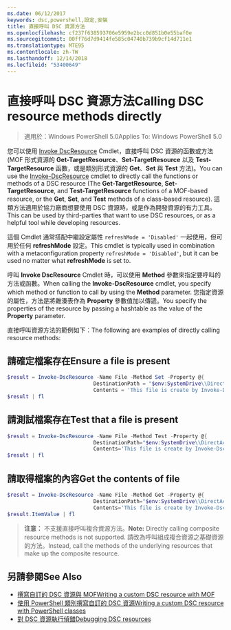 ```yaml
---
ms.date: 06/12/2017
keywords: dsc,powershell,設定,安裝
title: 直接呼叫 DSC 資源方法
ms.openlocfilehash: cf237f638593706e5959e2bcc0d851b0e55baf0e
ms.sourcegitcommit: 00ff76d7d9414fe585c04740b739b9cf14d711e1
ms.translationtype: MTE95
ms.contentlocale: zh-TW
ms.lasthandoff: 12/14/2018
ms.locfileid: "53400649"
---
```

# <a name="calling-dsc-resource-methods-directly"></a><span data-ttu-id="2ad9d-103">直接呼叫 DSC 資源方法</span><span class="sxs-lookup"><span data-stu-id="2ad9d-103">Calling DSC resource methods directly</span></span>

><span data-ttu-id="2ad9d-104">適用於：Windows PowerShell 5.0</span><span class="sxs-lookup"><span data-stu-id="2ad9d-104">Applies To: Windows PowerShell 5.0</span></span>

<span data-ttu-id="2ad9d-105">您可以使用 [Invoke DscResource](/powershell/module/PSDesiredStateConfiguration/Invoke-DscResource) Cmdlet，直接呼叫 DSC 資源的函數或方法 (MOF 形式資源的 **Get-TargetResource**、**Set-TargetResource** 以及 **Test-TargetResource** 函數，或是類別形式資源的 **Get**、**Set** 與 **Test** 方法)。</span><span class="sxs-lookup"><span data-stu-id="2ad9d-105">You can use the [Invoke-DscResource](/powershell/module/PSDesiredStateConfiguration/Invoke-DscResource) cmdlet to directly call the functions or methods of a DSC resource (The **Get-TargetResource**, **Set-TargetResource**, and **Test-TargetResource** functions of a MOF-based resource, or the **Get**, **Set**, and **Test** methods of a class-based resource).</span></span>
<span data-ttu-id="2ad9d-106">這類方法適用於協力廠商想要使用 DSC 資源時，或是作為開發資源的有力工具。</span><span class="sxs-lookup"><span data-stu-id="2ad9d-106">This can be used by third-parties that want to use DSC resources, or as a helpful tool while developing resources.</span></span>

<span data-ttu-id="2ad9d-107">這個 Cmdlet 通常搭配中繼設定屬性 `refreshMode = 'Disabled'` 一起使用，但可用於任何 **refreshMode** 設定。</span><span class="sxs-lookup"><span data-stu-id="2ad9d-107">This cmdlet is typically used in combination with a metaconfiguration property `refreshMode = 'Disabled'`, but it can be used no matter what **refreshMode** is set to.</span></span>

<span data-ttu-id="2ad9d-108">呼叫 **Invoke DscResource** Cmdlet 時，可以使用 **Method** 參數來指定要呼叫的方法或函數。</span><span class="sxs-lookup"><span data-stu-id="2ad9d-108">When calling the **Invoke-DscResource** cmdlet, you specify which method or function to call by using the **Method** parameter.</span></span> <span data-ttu-id="2ad9d-109">您指定資源的屬性，方法是將雜湊表作為 **Property** 參數值加以傳遞。</span><span class="sxs-lookup"><span data-stu-id="2ad9d-109">You specify the properties of the resource by passing a hashtable as the value of the **Property** parameter.</span></span>

<span data-ttu-id="2ad9d-110">直接呼叫資源方法的範例如下︰</span><span class="sxs-lookup"><span data-stu-id="2ad9d-110">The following are examples of directly calling resource methods:</span></span>

## <a name="ensure-a-file-is-present"></a><span data-ttu-id="2ad9d-111">請確定檔案存在</span><span class="sxs-lookup"><span data-stu-id="2ad9d-111">Ensure a file is present</span></span>

```powershell
$result = Invoke-DscResource -Name File -Method Set -Property @{
                            DestinationPath = "$env:SystemDrive\\DirectAccess.txt";
                            Contents = 'This file is create by Invoke-DscResource'} -Verbose
$result | fl
```

## <a name="test-that-a-file-is-present"></a><span data-ttu-id="2ad9d-112">請測試檔案存在</span><span class="sxs-lookup"><span data-stu-id="2ad9d-112">Test that a file is present</span></span>

```powershell
$result = Invoke-DscResource -Name File -Method Test -Property @{
                            DestinationPath="$env:SystemDrive\\DirectAccess.txt";
                            Contents='This file is create by Invoke-DscResource'} -Verbose
$result | fl
```

## <a name="get-the-contents-of-file"></a><span data-ttu-id="2ad9d-113">請取得檔案的內容</span><span class="sxs-lookup"><span data-stu-id="2ad9d-113">Get the contents of file</span></span>

```powershell
$result = Invoke-DscResource -Name File -Method Get -Property @{
                            DestinationPath="$env:SystemDrive\\DirectAccess.txt";
                            Contents='This file is create by Invoke-DscResource'} -Verbose
$result.ItemValue | fl
```

><span data-ttu-id="2ad9d-114">**注意：** 不支援直接呼叫複合資源方法。</span><span class="sxs-lookup"><span data-stu-id="2ad9d-114">**Note:** Directly calling composite resource methods is not supported.</span></span> <span data-ttu-id="2ad9d-115">請改為呼叫組成複合資源之基礎資源的方法。</span><span class="sxs-lookup"><span data-stu-id="2ad9d-115">Instead, call the methods of the underlying resources that make up the composite resource.</span></span>

## <a name="see-also"></a><span data-ttu-id="2ad9d-116">另請參閱</span><span class="sxs-lookup"><span data-stu-id="2ad9d-116">See Also</span></span>
- [<span data-ttu-id="2ad9d-117">撰寫自訂的 DSC 資源與 MOF</span><span class="sxs-lookup"><span data-stu-id="2ad9d-117">Writing a custom DSC resource with MOF</span></span>](../resources/authoringResourceMOF.md)
- [<span data-ttu-id="2ad9d-118">使用 PowerShell 類別撰寫自訂的 DSC 資源</span><span class="sxs-lookup"><span data-stu-id="2ad9d-118">Writing a custom DSC resource with PowerShell classes</span></span>](../resources/authoringResourceClass.md)
- [<span data-ttu-id="2ad9d-119">對 DSC 資源執行偵錯</span><span class="sxs-lookup"><span data-stu-id="2ad9d-119">Debugging DSC resources</span></span>](../troubleshooting/debugResource.md)